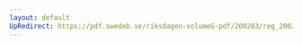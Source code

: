 ```yaml
---
layout: default
UpRedirect: https://pdf.swedeb.se/riksdagen-volumeG-pdf/200203/reg_200203/reg_200203_0081.pdf
---
```

